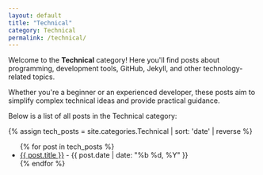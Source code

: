 ```yaml
---
layout: default
title: "Technical"
category: Technical
permalink: /technical/
---
```


Welcome to the **Technical** category! Here you'll find posts about programming, development tools, GitHub, Jekyll, and other technology-related topics.  

Whether you're a beginner or an experienced developer, these posts aim to simplify complex technical ideas and provide practical guidance.

Below is a list of all posts in the Technical category:

{% assign tech_posts = site.categories.Technical | sort: 'date' | reverse %}
<ul>
  {% for post in tech_posts %}
    <li><a href="{{ post.url | relative_url }}">{{ post.title }}</a> - {{ post.date | date: "%b %d, %Y" }}</li>
  {% endfor %}
</ul>
